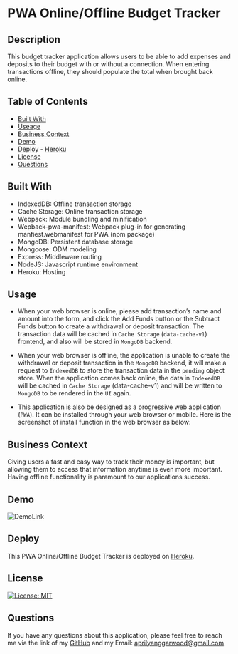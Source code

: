 # PWA Online/Offline Budget Tracker

## Description

This budget tracker application allows users to be able to add expenses and deposits to their budget with or without a connection. When entering transactions offline, they should populate the total when brought back online.

## Table of Contents

- [Built With](#Built-With)
- [Useage](#Useage)
- [Business Context](#Business-Context)
- [Demo](#demo)
- [Deploy](#Deploy) - [Heroku](https://radiant-plains-26555.herokuapp.com/)
- [License](#license)
- [Questions](#questions)

## Built With

- IndexedDB: Offline transaction storage
- Cache Storage: Online transaction storage
- Webpack: Module bundling and minification
- Wepback-pwa-manifest: Webpack plug-in for generating manfiest.webmanifest for PWA (npm package)
- MongoDB: Persistent database storage
- Mongoose: ODM modeling
- Express: Middleware routing
- NodeJS: Javascript runtime environment
- Heroku: Hosting

## Usage

- When your web browser is online, please add transaction’s name and amount into the form, and click the Add Funds button or the Subtract Funds button to create a withdrawal or deposit transaction. The transaction data will be cached in `Cache Storage` (`data-cache-v1`) frontend, and also will be stored in `MongoDB` backend.

- When your web browser is offline, the application is unable to create the withdrawal or deposit transaction in the `MongoDB` backend, it will make a request to `IndexedDB` to store the transaction data in the `pending` object store. When the application comes back online, the data in `IndexedDB` will be cached in `Cache Storage` (data-cache-v1) and will be written to `MongoDB` to be rendered in the `UI` again.

- This application is also be designed as a progressive web application (`PWA`). It can be installed through your web browser or mobile. Here is the screenshot of install function in the web browser as below:

## Business Context

Giving users a fast and easy way to track their money is important, but allowing them to access that information anytime is even more important. Having offline functionality is paramount to our applications success.

## Demo

![DemoLink](./public/image/PWA-Online-Offline-Budget-Tracker.gif)

## Deploy

This PWA Online/Offline Budget Tracker is deployed on [Heroku](https://radiant-plains-26555.herokuapp.com/).

## License

[![License: MIT](https://img.shields.io/badge/License-MIT-yellow.svg)](https://opensource.org/licenses/MIT)

## Questions

If you have any questions about this application, please feel free to reach me via the link of my [GitHub](https://github.com/aprilyanggarwood) and my Email: <aprilyanggarwood@gmail.com>
